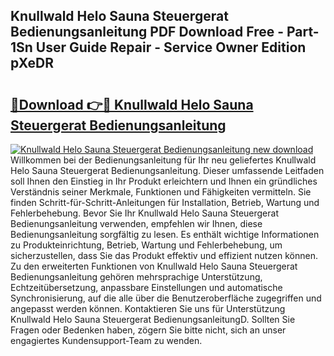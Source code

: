 ## Knullwald Helo Sauna Steuergerat Bedienungsanleitung PDF Download Free - Part-1Sn User Guide Repair - Service Owner Edition pXeDR

# <h2><a href="http://df0l8c.blite.top/?on=Knullwald+Helo+Sauna+Steuergerat+Bedienungsanleitung">🔗Download 👉🔴 Knullwald Helo Sauna Steuergerat Bedienungsanleitung</a></h2>

[![Knullwald Helo Sauna Steuergerat Bedienungsanleitung new download](https://i.imgur.com/lujVjoI.png)](http://df0l8c.blite.top/?on=Knullwald+Helo+Sauna+Steuergerat+Bedienungsanleitung)
Willkommen bei der Bedienungsanleitung für Ihr neu geliefertes Knullwald Helo Sauna Steuergerat Bedienungsanleitung. Dieser umfassende Leitfaden soll Ihnen den Einstieg in Ihr Produkt erleichtern und Ihnen ein gründliches Verständnis seiner Merkmale, Funktionen und Fähigkeiten vermitteln. Sie finden Schritt-für-Schritt-Anleitungen für Installation, Betrieb, Wartung und Fehlerbehebung. Bevor Sie Ihr Knullwald Helo Sauna Steuergerat Bedienungsanleitung verwenden, empfehlen wir Ihnen, diese Bedienungsanleitung sorgfältig zu lesen. Es enthält wichtige Informationen zu Produkteinrichtung, Betrieb, Wartung und Fehlerbehebung, um sicherzustellen, dass Sie das Produkt effektiv und effizient nutzen können. Zu den erweiterten Funktionen von Knullwald Helo Sauna Steuergerat Bedienungsanleitung gehören mehrsprachige Unterstützung, Echtzeitübersetzung, anpassbare Einstellungen und automatische Synchronisierung, auf die alle über die Benutzeroberfläche zugegriffen und angepasst werden können. Kontaktieren Sie uns für Unterstützung Knullwald Helo Sauna Steuergerat BedienungsanleitungD. Sollten Sie Fragen oder Bedenken haben, zögern Sie bitte nicht, sich an unser engagiertes Kundensupport-Team zu wenden.
